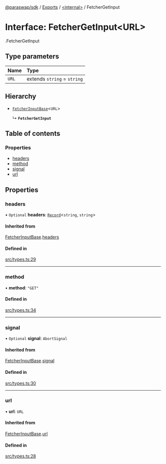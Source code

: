 [@paraswap/sdk](../README.md) / [Exports](../modules.md) / [<internal\>](../modules/internal_.md) / FetcherGetInput

# Interface: FetcherGetInput<URL\>

[<internal>](../modules/internal_.md).FetcherGetInput

## Type parameters

| Name | Type |
| :------ | :------ |
| `URL` | extends `string` = `string` |

## Hierarchy

- [`FetcherInputBase`](internal_.FetcherInputBase.md)<`URL`\>

  ↳ **`FetcherGetInput`**

## Table of contents

### Properties

- [headers](internal_.FetcherGetInput.md#headers)
- [method](internal_.FetcherGetInput.md#method)
- [signal](internal_.FetcherGetInput.md#signal)
- [url](internal_.FetcherGetInput.md#url)

## Properties

### headers

• `Optional` **headers**: [`Record`](../modules/internal_.md#record)<`string`, `string`\>

#### Inherited from

[FetcherInputBase](internal_.FetcherInputBase.md).[headers](internal_.FetcherInputBase.md#headers)

#### Defined in

[src/types.ts:29](https://github.com/paraswap/paraswap-sdk-limit-orders/blob/chore/remove_deprecated/src/types.ts#L29)

___

### method

• **method**: ``"GET"``

#### Defined in

[src/types.ts:34](https://github.com/paraswap/paraswap-sdk-limit-orders/blob/chore/remove_deprecated/src/types.ts#L34)

___

### signal

• `Optional` **signal**: `AbortSignal`

#### Inherited from

[FetcherInputBase](internal_.FetcherInputBase.md).[signal](internal_.FetcherInputBase.md#signal)

#### Defined in

[src/types.ts:30](https://github.com/paraswap/paraswap-sdk-limit-orders/blob/chore/remove_deprecated/src/types.ts#L30)

___

### url

• **url**: `URL`

#### Inherited from

[FetcherInputBase](internal_.FetcherInputBase.md).[url](internal_.FetcherInputBase.md#url)

#### Defined in

[src/types.ts:28](https://github.com/paraswap/paraswap-sdk-limit-orders/blob/chore/remove_deprecated/src/types.ts#L28)
